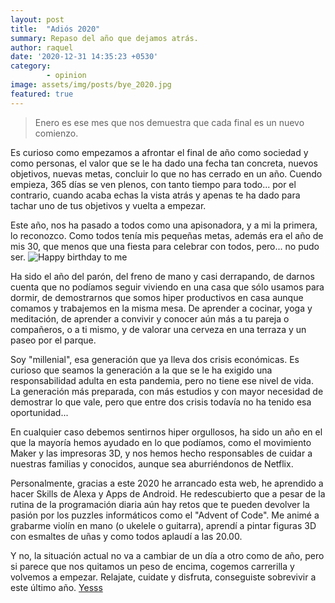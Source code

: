 ```yaml
---
layout: post
title:  "Adiós 2020"
summary: Repaso del año que dejamos atrás.
author: raquel
date: '2020-12-31 14:35:23 +0530'
category: 
        - opinion
image: assets/img/posts/bye_2020.jpg
featured: true
---
```



<blockquote>
<p>Enero es ese mes que nos demuestra que cada final es un nuevo comienzo.</p>
</blockquote>

Es curioso como empezamos a afrontar el final de año como sociedad y como personas, el valor que se le ha dado una fecha tan concreta, nuevos objetivos, nuevas metas, concluir lo que no has cerrado en un año. Cuendo empieza, 365 días se ven plenos, con tanto tiempo para todo... por el contrario, cuando acaba echas la vista atrás y apenas te ha dado para tachar uno de tus objetivos y vuelta a empezar.

Este año, nos ha pasado a todos como una apisonadora, y a mi la primera, lo reconozco. Como todos tenía mis pequeñas metas, además era el año de mis 30, que menos que una fiesta para celebrar con todos, pero... no pudo ser.
![Happy birthday to me](https://media.giphy.com/media/3o6MbojLxJuz4IByQ8/giphy.gif)

Ha sido el año del parón, del freno de mano y casi derrapando, de darnos cuenta que no podíamos seguir viviendo en una casa que sólo usamos para dormir, de demostrarnos que somos hiper productivos en casa aunque comamos y trabajemos en la misma mesa. De aprender a cocinar, yoga y meditación, de aprender a convivir y conocer aún más a tu pareja o compañeros, o a ti mismo, y de valorar una cerveza en una terraza y un paseo por el parque. 

Soy "millenial", esa generación que ya lleva dos crisis económicas. Es curioso que seamos la generación a la que se le ha exigido una responsabilidad adulta en esta pandemia, pero no tiene ese nivel de vida. La generación más preparada, con más estudios y con mayor necesidad de demostrar lo que vale, pero que entre dos crisis todavía no ha tenido esa oportunidad... 

En cualquier caso debemos sentirnos hiper orgullosos, ha sido un año en el que la mayoría hemos ayudado en lo que podíamos, como el movimiento Maker y las impresoras 3D, y nos hemos hecho responsables de cuidar a nuestras familias y conocidos, aunque sea aburriéndonos de Netflix.

Personalmente, gracias a este 2020 he arrancado esta web, he aprendido a hacer Skills de Alexa y Apps de Android. He redescubierto que a pesar de la rutina de la programación diaria aún hay retos que te pueden devolver la pasión por los puzzles informáticos como el "Advent of Code". Me animé a grabarme violín en mano (o ukelele o guitarra), aprendí a pintar figuras 3D con esmaltes de uñas y como todos aplaudí a las 20.00.

Y no, la situación actual no va a cambiar de un día a otro como de año, pero si parece que nos quitamos un peso de encima, cogemos carrerilla y volvemos a empezar. Relajate, cuidate y disfruta, conseguiste sobrevivir a este último año.
[Yesss](https://media.giphy.com/media/f6VfCFyOL5KmiICskp/giphy.gif)